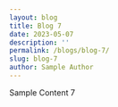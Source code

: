 ```yaml
---
layout: blog
title: Blog 7
date: 2023-05-07
description: ''
permalink: /blogs/blog-7/
slug: blog-7
author: Sample Author
---
```


Sample Content 7